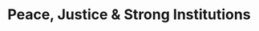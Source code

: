 ---
type: topic
title: Peace, Justice & Strong Institutions
description: A description of the dataset and the relavent topic
imageSource: https://www.un.org/sustainabledevelopment/wp-content/uploads/2018/05/E_SDG-goals_icons-individual-rgb-16.png
weight: 16
---